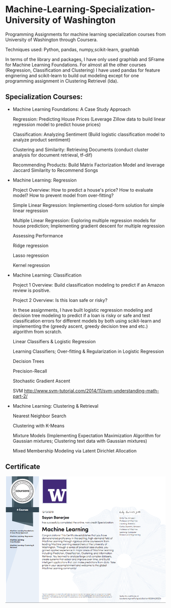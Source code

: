 # Machine-Learning-Specialization-University of Washington
Programming Assignments for machine learning specialization courses from University of Washington through Coursera. 

Techniques used: Python, pandas, numpy,scikit-learn, graphlab

In terms of the library and packages, I have only used graphlab and SFrame for Machine Learning Foundations. For almost all the other courses (Regression, Classification and Clustering) I have used pandas for feature enginering and scikit-learn to build out modeling except for one programming assignment in Clustering Retrievel (lda). 

## Specialization Courses:
- Machine Learning Foundations: A Case Study Approach

    Regression: Predicting House Prices (Leverage Zillow data to build linear regression model to predict house prices)

    Classification: Analyzing Sentiment (Build logistic classification model to analyze product sentiment)
    
    Clustering and Similarity: Retrieving Documents (conduct cluster analysis for document retrieval, tf-dif)
    
    Recommending Products: Build Matrix Factorization Model and leverage Jaccard Similarity to Recommend Songs 
    
- Machine Learning: Regression
  
   Project Overview: How to predict a house's price? How to evaluate model? How to prevent model from over-fitting? 

   Simple Linear Regression: Implementing closed-form solution for simple linear regression
   
   Multiple Linear Regression: Exploring multiple regression models for house prediction; Implementing gradient descent for multiple regression
   
   Assessing Performance
   
   Ridge regression
   
   Lasso regression
   
   Kernel regression
   
- Machine Learning: Classification 

  Project 1 Overview: Build classification modeling to predict if an Amazon review is positive. 
  
  Project 2 Overview: Is this loan safe or risky?
  
  In these assignments, I have built logistic regression modeling and decision tree modeling to predict if a loan is risky or safe and test classification errors for different models by both using scikit-learn and implementing the (greedy ascent, greedy decision tree and etc.) algorithm from scratch. 
  
 
  Linear Classifiers & Logistic Regression

  Learning Classifiers; Over-fitting & Regularization in Logistic Regression
  
  Decision Trees
  
  Precision-Recall
  
  Stochastic Gradient Ascent
  
  SVM http://www.svm-tutorial.com/2014/11/svm-understanding-math-part-2/

- Machine Learning: Clustering & Retrieval   
 
  Nearest Neighbor Search
  
  Clustering with K-Means
  
  Mixture Models (Implementing Expectation Maximization Algorithm for Gaussian mixtures; Clustering text data with Gaussian mixtures)
  
  Mixed Membership Modeling via Latent Dirichlet Allocation


## Certificate
![](UW_ML_Certificate.png)